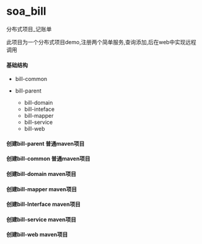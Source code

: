 # soa_bill
分布式项目_记账单

此项目为一个分布式项目demo,注册两个简单服务,查询添加,后在web中实现远程调用

#### 基础结构

+ bill-common

+ bill-parent
  + bill-domain
  + bill-inteface
  + bill-mapper
  + bill-service
  + bill-web

#### 创建bill-parent 普通maven项目

#### 创建bill-common 普通maven项目

#### 创建bill-domain maven项目

#### 创建bill-mapper maven项目

#### 创建bill-Interface maven项目

#### 创建bill-service maven项目

#### 创建bill-web maven项目
